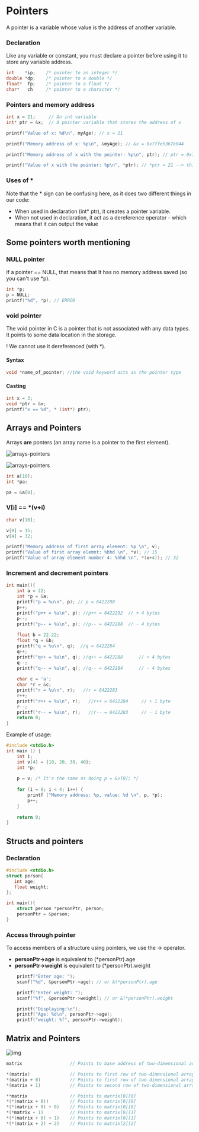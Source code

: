 # Pointers

A pointer is a variable whose value is the address of another variable. 

### Declaration
Like any variable or constant, you must declare a pointer before using it to store any variable address. 
```c
int    *ip;    /* pointer to an integer */
double *dp;    /* pointer to a double */
float*  fp;    /* pointer to a float */
char*   ch     /* pointer to a character */
```

### Pointers and memory address

```c
int x = 21;     // An int variable
int* ptr = &x;  // A pointer variable that stores the address of x

printf("Value of x: %d\n", myAge); // x = 21

printf("Memory address of x: %p\n", &myAge); // &x = 0x7ffe5367e044

printf("Memory address of x with the pointer: %p\n", ptr); // ptr = 0x7ffe5367e044

printf("Value of x with the pointer: %p\n", *ptr); // *ptr = 21 --> this is called dereference
```

### Uses of *

Note that the * sign can be confusing here, as it does two different things in our code:
* When used in declaration (int* ptr), it creates a pointer variable.
* When not used in declaration, it act as a dereference operator - which means that it can output the value 

## Some pointers worth mentioning
### NULL pointer
If a pointer == NULL, that means that It has no memory address saved (so you can't use *p).

``` c
int *p;
p = NULL;
printf("%d", *p); // ERROR
```

### void pointer
The void pointer in C is a pointer that is not associated with any data types. It points to some data location in the storage.

! We cannot use it dereferenced (with *).

#### Syntax

``` c
void *name_of_pointer; //the void keyword acts as the pointer type
```

#### Casting
``` c
int x = 3;
void *ptr = &x;
printf("x == %d", * (int*) ptr);
```

## Arrays and Pointers

Arrays **are** ponters (an array name is a pointer to the first element).

![arrays-pointers](./img/pointers-arrays.PNG)

 ![arrays-pointers](./img/pointer-arrays2.PNG)

```c
int a[10];
int *pa;

pa = &a[0];
```

### V[i] == *(v+i)

```c
char v[10];

v[0] = 15;
v[4] = 32;

printf("Memory address of first array element: %p \n", v); 
printf("Value of first array elemnt: %hhd \n", *v); // 15
printf("Value of array element number 4: %hhd \n", *(v+4)); // 32
```

### Increment and decrement pointers

```c
int main(){
    int a = 22;
    int *p = &a;
    printf("p = %u\n", p); // p = 6422288
    p++;
    printf("p++ = %u\n", p); //p++ = 6422292  // + 4 bytes
    p--;
    printf("p-- = %u\n", p); //p-- = 6422288  // - 4 bytes
 
    float b = 22.22;
    float *q = &b;
    printf("q = %u\n", q);  //q = 6422284
    q++;
    printf("q++ = %u\n", q); //q++ = 6422288      // + 4 bytes
    q--;
    printf("q-- = %u\n", q); //q-- = 6422284      // - 4 bytes
 
    char c = 'a';
    char *r = &c;
    printf("r = %u\n", r);   //r = 6422283
    r++;
    printf("r++ = %u\n", r);   //r++ = 6422284     // + 1 byte
    r--;
    printf("r-- = %u\n", r);   //r-- = 6422283     // - 1 byte
    return 0;
}
```
Example of usage:

```c
#include <stdio.h>
int main () {
	int i;
    int v[4] = {10, 20, 30, 40}; 
	int *p;
    
	p = v; /* It's the same as doing p = &v[0]; */
    
	for (i = 0; i < 4; i++) {
		printf ("Memory address: %p, value: %d \n", p, *p);
		p++;
	}
    
	return 0;
}
```

## Structs and pointers

### Declaration
```c
#include <stdio.h>
struct person{
   int age;
   float weight;
};

int main(){
    struct person *personPtr, person;
    personPtr = &person;
}
```

### Access through pointer
To access members of a structure using pointers, we use the -> operator. 

* **personPtr->age** is equivalent to (*personPtr).age
* **personPtr->weight** is equivalent to (*personPtr).weight
  
```c
    printf("Enter age: ");
    scanf("%d", &personPtr->age); // or &(*personPtr).age

    printf("Enter weight: ");
    scanf("%f", &personPtr->weight); // or &(*personPtr).weight

    printf("Displaying:\n");
    printf("Age: %d\n", personPtr->age);
    printf("weight: %f", personPtr->weight);
```

## Matrix and Pointers

![img](./img/pointer-notation-of-two-dimensional-array.png)

``` c
matrix                  // Points to base address of two-dimensional array.

*(matrix)               // Points to first row of two-dimensional array.
*(matrix + 0)           // Points to first row of two-dimensional array.
*(matrix + 1)           // Points to second row of two-dimensional array.

**matrix                // Points to matrix[0][0]
*(*(matrix + 0))        // Points to matrix[0][0]
*(*(matrix + 0) + 0)    // Points to matrix[0][0]
*(*matrix + 1)          // Points to matrix[0][1]
*(*(matrix + 0) + 1)    // Points to matrix[0][1]
*(*(matrix + 2) + 2)    // Points to matrix[2][2]
```



